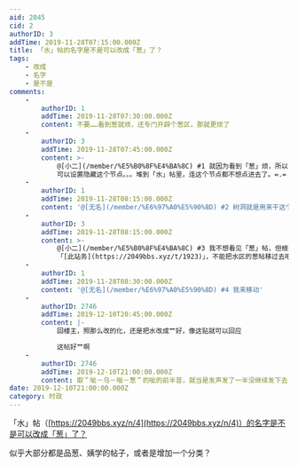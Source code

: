 ```yaml
---
aid: 2045
cid: 2
authorID: 3
addTime: 2019-11-28T07:15:00.000Z
title: 「水」帖的名字是不是可以改成「葱」了？
tags:
    - 改成
    - 名字
    - 是不是
comments:
    -
        authorID: 1
        addTime: 2019-11-28T07:30:00.000Z
        content: 不要……看到葱就烦，还专门开辟个葱区，那就更烦了
    -
        authorID: 3
        addTime: 2019-11-28T07:45:00.000Z
        content: >-
            @[小二](/member/%E5%B0%8F%E4%BA%8C) #1 就因为看到「葱」烦，所以单独一个葱区，这样 不想看到的
            可以设置隐藏这个节点。。。堆到「水」帖里，连这个节点都不想点进去了。=.=
    -
        authorID: 1
        addTime: 2019-11-28T08:15:00.000Z
        content: '@[无名](/member/%E6%97%A0%E5%90%8D) #2 树洞就是用来干这个的'
    -
        authorID: 3
        addTime: 2019-11-28T08:15:00.000Z
        content: >-
            @[小二](/member/%E5%B0%8F%E4%BA%8C) #3 我不想看见「葱」帖，但根据
            「[此站务](https://2049bbs.xyz/t/1923)」，不能把水区的葱帖移过去吧？=./=
    -
        authorID: 1
        addTime: 2019-11-28T08:30:00.000Z
        content: '@[无名](/member/%E6%97%A0%E5%90%8D) #4 我来移动'
    -
        authorID: 2746
        addTime: 2019-12-10T20:45:00.000Z
        content: |-
            回楼主，照那么改的化，还是把水改成艹好，像这贴就可以回应

            这帖好艹啊
    -
        authorID: 2746
        addTime: 2019-12-10T21:00:00.000Z
        content: 取＂呲－乌－嗡－葱＂的呲的前半音，就当是发声发了一半没继续发下去，这样的感觉．．．．
date: 2019-12-10T21:00:00.000Z
category: 时政
---
```


「水」帖（[https://2049bbs.xyz/n/4](https://2049bbs.xyz/n/4)）的名字是不是可以改成「葱」了？

似乎大部分都是品葱、姨学的帖子，或者是增加一个分类？
